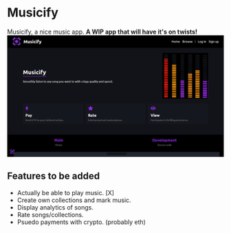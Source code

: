 # Musicify
Musicify, a nice music app.
**A WIP app that will have it's on twists!**
<img src="./intro.png" width="1024"/>
## Features to be added
- Actually be able to play music. [X]
- Create own collections and mark music.
- Display analytics of songs.
- Rate songs/collections.
- Psuedo payments with crypto. (probably eth)

